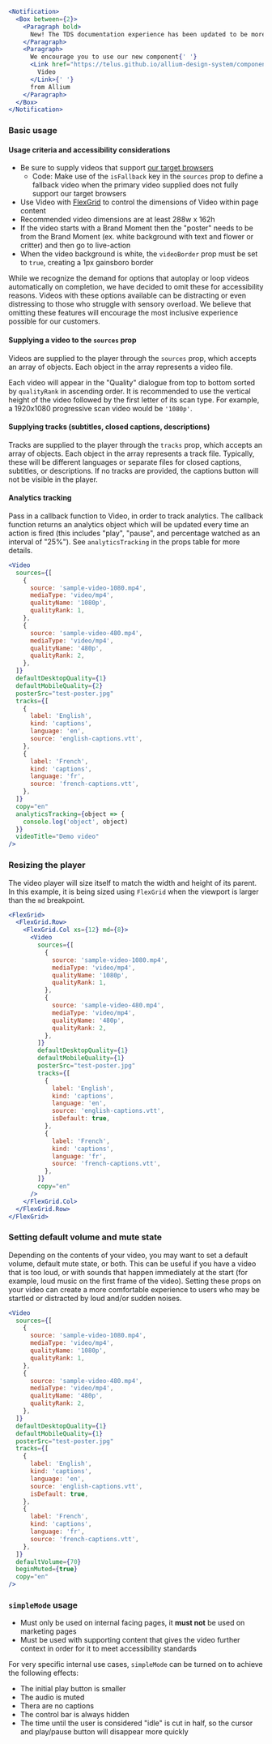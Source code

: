```jsx noeditor
<Notification>
  <Box between={2}>
    <Paragraph bold>
      New! The TDS documentation experience has been updated to be more performant!
    </Paragraph>
    <Paragraph>
      We encourage you to use our new component{' '}
      <Link href="https://telus.github.io/allium-design-system/components/components/video">
        Video
      </Link>{' '}
      from Allium
    </Paragraph>
  </Box>
</Notification>
```

### Basic usage

#### Usage criteria and accessibility considerations

- Be sure to supply videos that support [our target browsers](https://tds.telus.com/faq.html#what-browsers-does-tds-support)
  - Code: Make use of the `isFallback` key in the `sources` prop to define a fallback video when the primary video supplied does not fully support our target browsers
- Use Video with [FlexGrid](#/Layout?id=flexgrid) to control the dimensions of Video within page content
- Recommended video dimensions are at least 288w x 162h
- If the video starts with a Brand Moment then the "poster" needs to be from the Brand Moment (ex. white background with text and flower or critter) and then go to live-action
- When the video background is white, the `videoBorder` prop must be set to `true`, creating a 1px gainsboro border

While we recognize the demand for options that autoplay or loop videos automatically on completion, we have decided to omit these for accessibility reasons. Videos with these options available can be distracting or even distressing to those who struggle with sensory overload. We believe that omitting these features will encourage the most inclusive experience possible for our customers.

#### Supplying a video to the `sources` prop

Videos are supplied to the player through the `sources` prop, which accepts an array of objects. Each object in the array represents a video file.

Each video will appear in the "Quality" dialogue from top to bottom sorted by `qualityRank` in ascending order. It is recommended to use the vertical height of the video followed by the first letter of its scan type. For example, a 1920x1080 progressive scan video would be `'1080p'`.

#### Supplying tracks (subtitles, closed captions, descriptions)

Tracks are supplied to the player through the `tracks` prop, which accepts an array of objects. Each object in the array represents a track file. Typically, these will be different languages or separate files for closed captions, subtitles, or descriptions. If no tracks are provided, the captions button will not be visible in the player.

#### Analytics tracking

Pass in a callback function to Video, in order to track analytics. The callback function returns an analytics object which will be updated every time an action is fired (this includes "play", "pause", and percentage watched as an interval of "25%"). See `analyticsTracking` in the props table for more details.

```jsx
<Video
  sources={[
    {
      source: 'sample-video-1080.mp4',
      mediaType: 'video/mp4',
      qualityName: '1080p',
      qualityRank: 1,
    },
    {
      source: 'sample-video-480.mp4',
      mediaType: 'video/mp4',
      qualityName: '480p',
      qualityRank: 2,
    },
  ]}
  defaultDesktopQuality={1}
  defaultMobileQuality={2}
  posterSrc="test-poster.jpg"
  tracks={[
    {
      label: 'English',
      kind: 'captions',
      language: 'en',
      source: 'english-captions.vtt',
    },
    {
      label: 'French',
      kind: 'captions',
      language: 'fr',
      source: 'french-captions.vtt',
    },
  ]}
  copy="en"
  analyticsTracking={object => {
    console.log('object', object)
  }}
  videoTitle="Demo video"
/>
```

### Resizing the player

The video player will size itself to match the width and height of its parent. In this example, it is being sized using `FlexGrid` when the viewport is larger than the `md` breakpoint.

```jsx
<FlexGrid>
  <FlexGrid.Row>
    <FlexGrid.Col xs={12} md={8}>
      <Video
        sources={[
          {
            source: 'sample-video-1080.mp4',
            mediaType: 'video/mp4',
            qualityName: '1080p',
            qualityRank: 1,
          },
          {
            source: 'sample-video-480.mp4',
            mediaType: 'video/mp4',
            qualityName: '480p',
            qualityRank: 2,
          },
        ]}
        defaultDesktopQuality={1}
        defaultMobileQuality={1}
        posterSrc="test-poster.jpg"
        tracks={[
          {
            label: 'English',
            kind: 'captions',
            language: 'en',
            source: 'english-captions.vtt',
            isDefault: true,
          },
          {
            label: 'French',
            kind: 'captions',
            language: 'fr',
            source: 'french-captions.vtt',
          },
        ]}
        copy="en"
      />
    </FlexGrid.Col>
  </FlexGrid.Row>
</FlexGrid>
```

### Setting default volume and mute state

Depending on the contents of your video, you may want to set a default volume, default mute state, or both. This can be useful if you have a video that is too loud, or with sounds that happen immediately at the start (for example, loud music on the first frame of the video). Setting these props on your video can create a more comfortable experience to users who may be startled or distracted by loud and/or sudden noises.

```jsx
<Video
  sources={[
    {
      source: 'sample-video-1080.mp4',
      mediaType: 'video/mp4',
      qualityName: '1080p',
      qualityRank: 1,
    },
    {
      source: 'sample-video-480.mp4',
      mediaType: 'video/mp4',
      qualityName: '480p',
      qualityRank: 2,
    },
  ]}
  defaultDesktopQuality={1}
  defaultMobileQuality={1}
  posterSrc="test-poster.jpg"
  tracks={[
    {
      label: 'English',
      kind: 'captions',
      language: 'en',
      source: 'english-captions.vtt',
      isDefault: true,
    },
    {
      label: 'French',
      kind: 'captions',
      language: 'fr',
      source: 'french-captions.vtt',
    },
  ]}
  defaultVolume={70}
  beginMuted={true}
  copy="en"
/>
```

### `simpleMode` usage

- Must only be used on internal facing pages, it **must not** be used on marketing pages
- Must be used with supporting content that gives the video further context in order for it to meet accessibility standards

For very specific internal use cases, `simpleMode` can be turned on to achieve the following effects:

- The initial play button is smaller
- The audio is muted
- Thera are no captions
- The control bar is always hidden
- The time until the user is considered "idle" is cut in half, so the cursor and play/pause button will disappear more quickly
